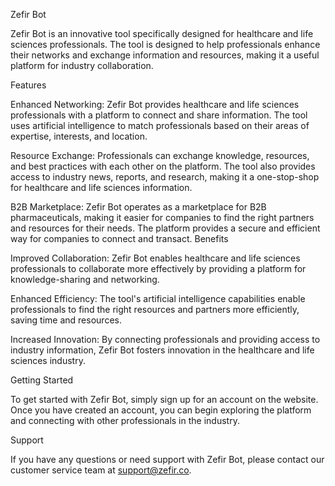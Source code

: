 Zefir Bot

Zefir Bot is an innovative tool specifically designed for healthcare and life sciences professionals. The tool is designed to help professionals enhance their networks and exchange information and resources, making it a useful platform for industry collaboration.

Features

Enhanced Networking: Zefir Bot provides healthcare and life sciences professionals with a platform to connect and share information. The tool uses artificial intelligence to match professionals based on their areas of expertise, interests, and location.

Resource Exchange: Professionals can exchange knowledge, resources, and best practices with each other on the platform. The tool also provides access to industry news, reports, and research, making it a one-stop-shop for healthcare and life sciences information.

B2B Marketplace: Zefir Bot operates as a marketplace for B2B pharmaceuticals, making it easier for companies to find the right partners and resources for their needs. The platform provides a secure and efficient way for companies to connect and transact.
Benefits

Improved Collaboration: Zefir Bot enables healthcare and life sciences professionals to collaborate more effectively by providing a platform for knowledge-sharing and networking.

Enhanced Efficiency: The tool's artificial intelligence capabilities enable professionals to find the right resources and partners more efficiently, saving time and resources.

Increased Innovation: By connecting professionals and providing access to industry information, Zefir Bot fosters innovation in the healthcare and life sciences industry.


Getting Started

To get started with Zefir Bot, simply sign up for an account on the website. Once you have created an account, you can begin exploring the platform and connecting with other professionals in the industry.

Support

If you have any questions or need support with Zefir Bot, please contact our customer service team at support@zefir.co.
